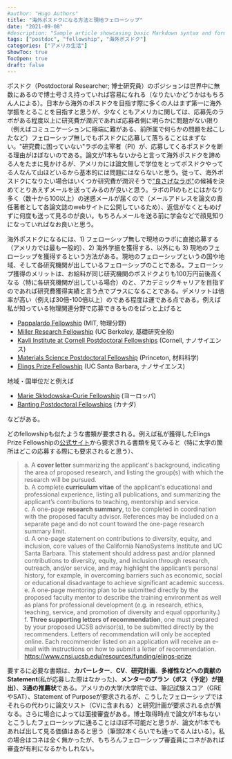 ```yaml
---
#author: "Hugo Authors"
title: "海外ポスドクになる方法と現地フェローシップ"
date: "2021-09-08"
#description: "Sample article showcasing basic Markdown syntax and formatting for HTML elements."
tags: ["postdoc", "fellowship", "海外ポスドク"]
categories: ["アメリカ生活"]
ShowToc: true
TocOpen: true
draft: false
---
```


ポスドク（Postdoctoral Researcher; 博士研究員）のポジションは世界中に無数にあるので博士号さえ持っていれば容易になれる（なりたいかどうかはもちろん人による）。日本から海外のポスドクを目指す際に多くの人はまず第一に海外学振をとることを目指すと思うが、少なくともアメリカに関しては、応募先のラボがある程度以上に研究費が潤沢であれば応募者側に明らかに問題がない限り（例えばコミュニケーションに極端に難がある、前所属で何らかの問題を起こしたなど）フェローシップ無しでもポスドクに応募して落ちることはまずない。"研究費に困っていない"ラボの主宰者（PI）が、応募してくるポスドクを断る理由がほぼないのである。論文が1本もないからと言って海外ポスドクを諦める人をたまに見かけるが、アメリカには論文無しで学位をとってポスドクやってる人なんて山ほどいるから基本的には問題にはならないと思う。従って、海外ポスドクになりたい場合はいくつか研究費が潤沢そうで["良さげなラボ"](https://www.yusaito.com/blog/posts/uslife/lab_choise/)の候補を決めてとりあえずメールを送ってみるのが良いと思う。ラボのPIのもとにはかなり多く（数十から100以上）の迷惑メールが届くので（メールアドレスを論文の責任著者として各論文誌のwebサイトに公開しているため）、返信がなくともめげずに何度も送って見るのが良い。もちろんメールを送る前に学会などで顔見知りになっていればなお良いと思う。

海外ポスドクになるには、1) フェローシップ無しで現地のラボに直接応募する（アメリカでは最も一般的）、2) 海外学振を獲得する、以外にも 3) 現地のフェローシップを獲得するという方法がある。現地のフェローシップというの国や地域、そして各研究機関が出しているフェローシップのことである。フェローシップ獲得のメリットは、お給料が同じ研究機関のポスドクよりも100万円前後高くなる（特に各研究機関が出している場合）のと、アカデミックキャリアを目指すのであれば研究費獲得実績と言う点でプラスになることである。デメリットは倍率が高い（例えば30倍-100倍以上）のである程度は運である点である。例えば私が知っている物理関連分野で応募できるものをぱっと上げると

* [Pappalardo Fellowship](https://physics.mit.edu/research/pappalardo-fellowships-in-physics/) (MIT, 物理分野)
* [Miller Research Fellowship](https://miller.berkeley.edu/fellowship) (UC Berkeley, 基礎研究全般)
* [Kavli Institute at Cornell Postdoctoral Fellowships](https://www.kicnano.cornell.edu/funding/postdocs/) (Cornell, ナノサイエンス)
* [Materials Science Postdoctoral Fellowship](https://pccm.princeton.edu/education/materials-science-postdoctoral-fellowship-competition) (Princeton, 材料科学)
* [Elings Prize Fellowship](https://www.cnsi.ucsb.edu/resources/funding/elings-prize) (UC Santa Barbara, ナノサイエンス)
  
地域・国単位だと例えば

* [Marie Skłodowska-Curie Fellowship](https://ec.europa.eu/research/mariecurieactions/actions/postdoctoral-fellowships) (ヨーロッパ)
* [Banting Postdoctoral Fellowships](https://banting.fellowships-bourses.gc.ca/en/home-accueil.html) (カナダ)

などがある。

どのfellowshipも似たような書類が要求される。例えば私が獲得したElings Prize Fellowshipの[公式サイト](https://www.cnsi.ucsb.edu/resources/funding/elings-prize)から要求される書類を見てみると（特に太字の箇所はどこの応募する際にも要求されると思う）、

> a. A **cover letter** summarizing the applicant's background, indicating the area of proposed research, and listing the group(s) with which the research will be pursued.<br>
b. A complete **curriculum vitae** of the applicant's educational and professional experience, listing all publications, and summarizing the applicant’s contributions to teaching, mentorship and service.<br>
c. A one-page **research summary**, to be completed in coordination with the proposed faculty advisor.  References may be included on a separate page and do not count toward the one-page research summary limit.<br>
d. A one-page statement on contributions to diversity, equity, and inclusion, core values of the California NanoSystems Institute and UC Santa Barbara. This statement should address past and/or planned contributions to diversity, equity, and inclusion through research, outreach, and/or service, and may highlight the applicant’s personal history, for example, in overcoming barriers such as economic, social or educational disadvantage to achieve significant academic success.<br>
e. A one-page mentoring plan to be submitted directly by the proposed faculty mentor to describe the training environment as well as plans for professional development (e.g. in research, ethics, teaching, service, and promotion of diversity and equal opportunity.)<br>
f. **Three supporting letters of recommendation**, one must prepared by your proposed UCSB advisor(s), to be submitted directly by the recommenders.  Letters of recommendation will only be accepted online.  Each recommender listed on an application will receive an e-mail with instructions on how to submit a letter of recommendation.
https://www.cnsi.ucsb.edu/resources/funding/elings-prize

要するに必要な書類は、**カバーレター**、**CV**、**研究計画**、**多様性などへの貢献のStatement**(私が応募した際はなかった)、**メンターのプラン（ボス（予定）が提出）**、**3通の推薦状**である。アメリカの大学/大学院では、筆記試験スコア（GREやSAT）、Statement of Purposeが要求されるが、こうしたフェローシップではそれらの代わりに論文リスト（CVに含まれる）と研究計画が要求される点が異なる。さらに場合によっては面接審査がある。博士取得時点で論文が1本もないとこうしたフェローシップに通ることはほぼ不可能だと思うが、論文が1本でもあれば出して見る価値はあると思う（筆頭2本くらいでも通ってる人はいる）。私の場合はコネは全く無かったが、もちろんフェローシップ審査員にコネがあれば審査が有利になるかもしれない。




